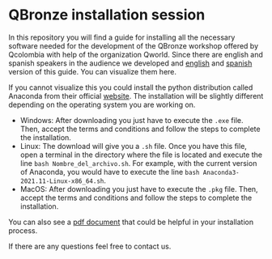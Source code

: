 # QBronze installation session

In this repository you will find a guide for installing all the necessary software needed for the development of the QBronze workshop offered by Qcolombia with help of the organization Qworld. Since there are english and spanish speakers in the audience we developed and [english](https://github.com/cagalvisf/QBronze_installation/blob/main/Installation_session_english.ipynb) and [spanish](https://github.com/cagalvisf/QBronze_installation/blob/main/Installation_session_spanish.ipynb) version of this guide. You can visualize them here.

If you cannot visualize this you could install the python distribution called Anaconda from their official [website](https://www.anaconda.com/products/individual). The installation will be slightly different depending on the operating system you are working on.

* Windows: After downloading you just have to execute the `.exe` file. Then, accept the terms and conditions and follow the steps to complete the installation.
* Linux: The download will give you a `.sh` file. Once you have this file, open a terminal in the directory where the file is located and execute the line `bash Nombre_del_archivo.sh`. For example, with the current version of Anaconda, you would have to execute the line `bash Anaconda3-2021.11-Linux-x86_64.sh`.
* MacOS: After downloading you just have to execute the `.pkg` file. Then, accept the terms and conditions and follow the steps to complete the installation.

You can also see a [pdf document](https://gitlab.com/qworld/bronze-qiskit/-/blob/master/installation.pdf) that could be helpful in your installation process.

If there are any questions feel free to contact us.